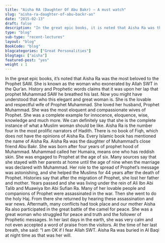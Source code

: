```yaml
--- 
title: "Aisha RA (Daughter Of Abu Bakr) – A must watch" 
slug: "aisha-ra-daughter-of-abu-backr-as"
date: "2015-02-13" 
draft: false
description: "In the great epic books, it is noted that Aisha Ra was the most beloved to the Prophet SAW. She is known as the woman who exonerated by Allah SWT in the Quran." 
type: "blog"
sub-type: "recent-lectures" 
layout: "blog" 
BookCode: "blog"
blogcategories: ["Great Personalities"]
blogtags: ["aisha"]
featured-post: "yes"
weight : 1 
---  
```

 In the great epic books, it’s noted that Aisha Ra was the most beloved to the Prophet SAW. She is known as the woman who exonerated by Allah SWT in the Qur’an. History and Prophetic words claims that it was upon her lap that prophet Muhammad SAW he breathed his last. Now you might have understood that who this elegant and great woman is. She is the lovable and respectful wife of Prophet Muhammad. She loved her husband, Prophet Muhammad. She was the most eloquent and compassionate wives of Prophet. She was a complete example for innocence, eloquence, wise, knowledge and much more. We can definitely say that she is the complete instance of what a Muslim woman should be like. Aisha Ra is the number four in the most prolific narrators of Hadith. There is no book of Fiqh, which does not have the opinions of Aisha Ra. Every Islamic book has mentioned the name of Aisha Ra. Aisha Ra was the daughter of Muhammad’s close friend Abu Bakr. She was born after four years of prophet hood of Muhammad. Muhammad called her Humaira, means one who has reddish skin. She was engaged to Prophet at the age of six. Many sources say that she stayed with her parents at home until the age of nine when the marriage was declared with Muhammad. Her role to the spread of Prophet’s message was astonishing, and she helped the Muslims for 44 years after the death of Prophet. Histories say that after the migration of Prophet, she lost her father and mother. Years passed and she was living under the rein of Ali Ibn Abi Talib and Muawiya Ibn Abi Sufian Ra. Many of her lovable people and companions of Prophet were assassinated in the war. Then she went to do the holy Haj. From there she returned by hearing these assassination and war news. Aftermath, many conflicts had took place and our mother Aisha Ra also participated in the great battle of the camel for peace. She was a great woman who struggled for peace and truth and the follower of Prophetic messages. In her last days in the earth, she was very calm and not even accepted a word of praise from the visitors. At the time of her last breath, she said: “I am OK if I fear Allah SWT. Aisha Ra was buried in Al Baqi at night time as that was her will.
